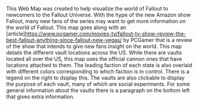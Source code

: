 This Web Map was created to help visualize the world of Fallout to newcomers to the Fallout Universe. With the hype of the new Amazon show Fallout, many new fans of the series may want to get more information on the world of Fallout. This map goes along with an [article]https://www.pcgamer.com/movies-tv/fallout-tv-show-review-the-best-fallout-anything-since-fallout-new-vegas/ by PCGamer that is a review of the show that intends to give new fans insight on the world. This map details the different vault locations across the US. While there are vaults located all over the US, this map uses the official cannon ones that have locations attached to them. The leading faction of each state is also overlaid with different colors corresponding to which faction is in control. There is a legend on the right to dsiplay this. The vaults are also clickable to display the purpose of each vault, many of which are social experiments. For some general information about the vaults there is a paragraph on the bottom left that gives extra information. 